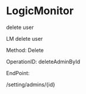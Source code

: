 #     LogicMonitor


delete user

LM delete user

Method: Delete

OperationID: deleteAdminById

EndPoint:

/setting/admins/{id}
